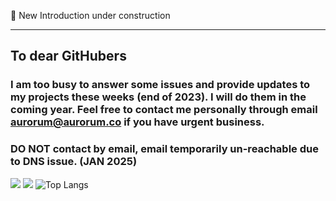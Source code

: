 🚜 New Introduction under construction



<!--
### Hi there 👋

### Dear admissions officer from Brown University,

#### I'm ******, a first-year applicant to Brown University. Here's a temporary profile of mine. I prefer not to expose every detail about myself online, so I didn't made a webpage introducing myself until the application. I'm an active GitHub member, you can explore the projects I've contributed to on the page. I'm also passionate about photography, and I'm a webmaster for multiple websites with diverse functions. After consideration, I believe you might find it interesting to explore some websites I've built and own, they can also provide more information about me.

#### Due to a data injection attack in October 2023, many of my websites and backups were destroyed.😥 As a result, the websites listed here have been restored using older backups stored on my personal laptop. In the future, I may consider transferring my websites to more secure open-source frameworks like WordPress, although this may limit my creative freedom.🤣 I apologize for not being able to show the best versions of my websites.

- This is a new website and wasn't impacted by the cyberattack: the official Tree-Youth Club website at https://tree.aurorum.co , I built this website for the Tree-Youth Club, which is a youth organization that aims to spread medical knowledge to the public. I was the co-founder of the club and I built the website using WordPress and additional plugins coded by me.

- Welcome to visit my photographers' forum at https://www.hhilan.com . I posted many images and videos on this website. I will re-post lots of my images to this website after solving bugs that hackers can utilize.

- My Aurorum Biodiversity Database at https://aurorum.co . It's one of my goals to build a biodiversity database with more detailed data than COL (https://www.catalogueoflife.org/), I was forced to restore the very original vision of my database website due to the attack.😅 You can access a full version in https://github.com/Aurorum-Studio/Aurorum-Biobase (if you face a 404 page, you may need to request to join the developer team of this project. Sorry for the inconvenience because I need to keep the source code of the project safe.)

- This is one of my oldest and all-time favorite websites, the AuroGames https://dl.aurorum.co/ . I created or edited hundreds of games that can play online, PC, phones or even Ti calculators on the website Unfortunately, due to the attack, the current version of it is the backup I created on January 2023. /(ㄒoㄒ)/~~ The hacker destroyed the website and its backup completely, the latest backup I keep on my personal laptop is from January 2023.

- https://dev.aurorum.co/ This was a website for open source project developers to have better communications. There were more than 20 projects using this platform to communicate. However, the attack injected millions of fake users and broke the website. The current version is from the backup created in February 2023.

- This is a panorama viewer website based on script I edited from JeremyHeleine/Photo-Sphere-Viewer. Here is an example view of one of my panorama pictures https://panorama.hhilan.com/origin/embed/1/index.html .

### I've also built other interesting websites like galleries, pure HTML games, etc. However, most of them were forced to restore to versions with no content.

### TODO: 
- write other part of me tomorrow.
- update the SSL certificates

-->
  
-------
## To dear GitHubers

### I am too busy to answer some issues and provide updates to my projects these weeks (end of 2023). I will do them in the coming year. Feel free to contact me personally through email aurorum@aurorum.co if you have urgent business.
### DO NOT contact by email, email temporarily un-reachable due to DNS issue. (JAN 2025)
![](https://github-readme-stats.vercel.app/api?username=Aurorum-Studio&show_icons=true&theme=radical)
![](https://github-profile-trophy.vercel.app/?username=Aurorum-Studio)
![Top Langs](https://github-readme-stats.vercel.app/api/top-langs/?username=Aurorum-Studio)
<!--
**Aurorum-Studio/Aurorum-Studio** is a ✨ _special_ ✨ repository because its `README.md` (this file) appears on your GitHub profile.

Here are some ideas to get you started:

- 🔭 I’m currently working on ...
- 🌱 I’m currently learning ...
- 👯 I’m looking to collaborate on ...
- 🤔 I’m looking for help with ...
- 💬 Ask me about ...
- 📫 How to reach me: ...
- 😄 Pronouns: ...
- ⚡ Fun fact: ...
aaaaa, forgot yesterday
嗯嗯，就是在水，主要是我没啥想写得了，看到这句话的请忽略它（不是）
又水一天🦊😂
就是说，实在没啥想写的，再加上一堆考试，再水一天。20230325
再水一天哈，累了毁灭吧。。。
好吧，我承认，可能又要水了
困困困瞌睡
水水水
好累23/10/27
🦊24/9/9
🛫 Very very busy recently, moving to Seattle to attend university. 24/9/11
-->

